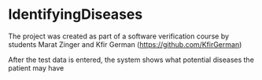 # IdentifyingDiseases
The project was created as part of a software verification course 
by students Marat Zinger and Kfir German (https://github.com/KfirGerman)


After the test data is entered, the system shows what potential diseases the patient may have
